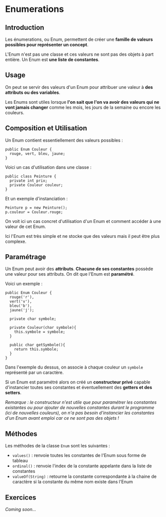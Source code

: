 # Enumerations

## Introduction

Les énumerations, ou Enum, permettent de créer une **famille de valeurs possibles pour représenter un concept**.

L'Enum n'est pas une classe et ces valeurs ne sont pas des objets à part entière. Un Enum est **une liste de constantes**.

## Usage

On peut se servir des valeurs d'un Enum pour attribuer une valeur à **des attributs ou des variables**.

Les Enums sont utiles lorsque **l'on sait que l'on va avoir des valeurs qui ne vont jamais changer** comme les mois, les jours de la semaine ou encore les couleurs.

## Composition et Utilisation

Un Enum contient essentiellement des valeurs possibles :

```
public Enum Couleur {
  rouge, vert, bleu, jaune;
}
```

Voici un cas d'utilisation dans une classe :

```
public class Peinture {
  private int prix;
  private Couleur couleur;
}
```

Et un exemple d'instanciation :

```
Peinture p = new Peinture();
p.couleur = Couleur.rouge;
```

On voit ici un cas concret d'utilisation d'un Enum et comment accéder à une valeur de cet Enum.

Ici l'Enum est très simple et ne stocke que des valeurs mais il peut être plus complexe.

## Paramétrage

Un Enum peut avoir des **attributs**. **Chacune de ses constantes** possède une valeur pour ses attributs. On dit que l'Enum est **paramétré**.

Voici un exemple :

```
public Enum Couleur {
  rouge('r'),
  vert('v'),
  bleu('b'),
  jaune('j');

  private char symbole;

  private Couleur(char symbole){
    this.symbole = symbole;
  }

  public char getSymbole(){
    return this.symbole;
  }
}
```

Dans l'exemple du dessus, on associe à chaque couleur un `symbole` représenté par un caractère.

Si un Enum est paramétré alors on créé un **constructeur privé** capable d'instancier toutes ses constantes et éventuellement des **getters et des setters**.

*Remarque : le constructeur n'est utile que pour paramétrer les constantes existantes ou pour ajouter de nouvelles constantes durant le programme (ici de nouvelles couleurs), on n'a pas besoin d'instancier les constantes d'un Enum avant emploi car ce ne sont pas des objets !*

## Méthodes

Les méthodes de la classe `Enum` sont les suivantes :

+ `values()` : renvoie toutes les constantes de l'Enum sous forme de tableau
+ `ordinal()` : renvoie l'index de la constante appelante dans la liste de constantes
+ `valueOf(String)` : retourne la constante correspondante à la chaine de caractère si la constante du même nom existe dans l'Enum

## Exercices

*Coming soon...*
